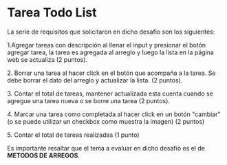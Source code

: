 <h1>Tarea Todo List</h1>
<p>La serie de requisitos que solicitaron en dicho desafio son los siguientes:</p>
<p>1.Agregar tareas con descripción al llenar el input y presionar el botón agregar tarea, la
tarea es agregada al arreglo y luego la lista en la página web se actualiza (2 puntos).</p>
<p>2. Borrar una tarea al hacer click en el botón que acompaña a la tarea. Se debe borrar el
dato del arreglo y actualizar la lista. (2 puntos).</p>
<p>3. Contar el total de tareas, mantener actualizada esta cuenta cuando se agregue una
tarea nueva o se borre una tarea (2 puntos).</p>
<p>4. Marcar una tarea como completada al hacer click en un botón "cambiar" (o se puede
utilizar un checkbox como muestra la imagen) (2 puntos)</p>
<p>5. Contar el total de tareas realizadas (1 punto)</p>

<p>Es importante resaltar que el tema a evaluar en dicho desafio es el de <b>METODOS DE ARREGOS</b>.</p>
